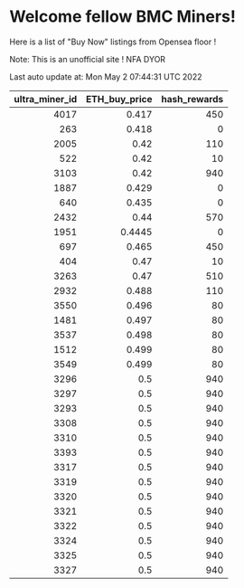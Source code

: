 # Welcome fellow BMC Miners!
Here is a list of "Buy Now" listings from Opensea floor !

Note: This is an unofficial site ! NFA DYOR


Last auto update at: Mon May  2 07:44:31 UTC 2022


|   ultra_miner_id |   ETH_buy_price |   hash_rewards |
|-----------------:|----------------:|---------------:|
|             4017 |          0.417  |            450 |
|              263 |          0.418  |              0 |
|             2005 |          0.42   |            110 |
|              522 |          0.42   |             10 |
|             3103 |          0.42   |            940 |
|             1887 |          0.429  |              0 |
|              640 |          0.435  |              0 |
|             2432 |          0.44   |            570 |
|             1951 |          0.4445 |              0 |
|              697 |          0.465  |            450 |
|              404 |          0.47   |             10 |
|             3263 |          0.47   |            510 |
|             2932 |          0.488  |            110 |
|             3550 |          0.496  |             80 |
|             1481 |          0.497  |             80 |
|             3537 |          0.498  |             80 |
|             1512 |          0.499  |             80 |
|             3549 |          0.499  |             80 |
|             3296 |          0.5    |            940 |
|             3297 |          0.5    |            940 |
|             3293 |          0.5    |            940 |
|             3308 |          0.5    |            940 |
|             3310 |          0.5    |            940 |
|             3393 |          0.5    |            940 |
|             3317 |          0.5    |            940 |
|             3319 |          0.5    |            940 |
|             3320 |          0.5    |            940 |
|             3321 |          0.5    |            940 |
|             3322 |          0.5    |            940 |
|             3324 |          0.5    |            940 |
|             3325 |          0.5    |            940 |
|             3327 |          0.5    |            940 |